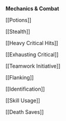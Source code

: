 **Mechanics & Combat**

[[Potions]]

[[Stealth]]

[[Heavy Critical Hits]]

[[Exhausting Critical]]

[[Teamwork Initiative]] 
  
[[Flanking]]

[[Identification]]

[[Skill Usage]]

[[Death Saves]]